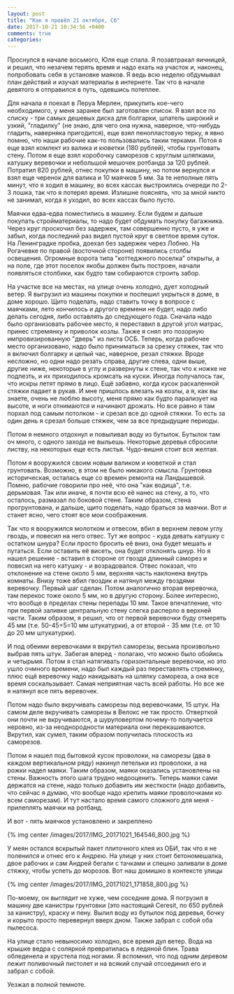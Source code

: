 ```yaml
---
layout: post
title: "Как я провёл 21 октября, Сб"
date: 2017-10-21 10:34:56 +0400
comments: true
categories: 
---
```

Проснулся в начале восьмого, Юля еще спала. Я позавтракал яичницей, и решил, что незачем терять время и надо ехать на участок и, наконец, попробовать себя в установке маяков. Я ведь всю неделю обдумывал план действий и изучал материалы в интернете. Так что в начале девятого я отправился в путь, одевшись потеплее. 

Для начала я поехал в Леруа Мерлен, прикупить кое-чего необходимого, у меня заранее был заготовлен список. Я взял все по списку - три самых дешевых диска для болгарки, шпатель широкий и узкий, "гладилку" (не знаю, для чего она нужна, наверное, что-нибудь гладить, наверняка пригодится), еще взял пенопластовую терку, я явно помню, что наши рабочие как-то пользовались такии терками. Потоя я еще взял комлект из валика и кюветки (180 рублей), чтобы грунтовать стену. Потом я еще взял коробочку саморезов с круглым шляпками, катушку веревочки и небольшой мешочек ротбанда за 120 рублей. Потратил 820 рублей, отнес покупки в машину, но потом вернулся и взял еще черенок для валика и 10 маячков 5 мм. За те неполные пять минут, что я ходил в машину, во всех кассах выстроились очереди по 2-3 лошка, так что я потерял время. Излишне пояснять, что за мной никто не занимал, когда я уходил, во всех кассах было пусто.

Маячки едва-едва поместились в машину. Если будем и дальше покупать стройматериалы, то надо будет обдумать покупку багажника. Через круг проскочил без задержек, там совершенно пусто, я уже и забыл, когда последний раз видел пустой круг в светлое время суток. На Ленинградке пробка, доехал без задержек через Лобню. На Рогачевке по правой (восточной стороне) появились столбы освещения. Огромные ворота типа "коттеджного поселка" открыты, а на поле, где этот поселок якобы должен быть построен, начали появляться столбики, как будто там собираются строить забор.

На участке все на местах, на улице очень холодно, дует холодный ветер. Я выгрузил из машины покупки и поспешил укрыться в доме, в доме хорошо. Щито поделать, надо ставить точку в вопросе с маячками, лето кончилось и другого времени не будет, надо либо делать сегодня, либо оставлять до следующего года. Сначала надо было организовать рабочее место, я переставил в другой угол матрас, принес стремянку и приволок козлы. Также я снял это позорную импровизированную "дверь" из листа ОСБ. Теперь, когда рабочее место организовано, надо было приниматься за срезку стяжек, так что я включил болгарку и целый час, наверное, резал стяжки. Вроде несложно, но одни надо резать справа, другие слева, одни выше, другие ниже, некоторые в углу и развернуты к стене, так что к ножке не подлезть, и их приходилось кромсать на куски. Иногда получалось так, что искры летят прямо в лицо. Ещё забавно, когда кусок раскаленной стяжки падает в рукав. И мне пришлось влезать на козлы, а я, как вы знаете, очень не люблю высоту, меня прямо как будто парализует на высоте, и ноги отнимаются и начинают дрожать. Но все равно я там порхал под самым потолком - и срезал все до одной стяжки. То есть за один день я срезал больше стяжек, чем за все предыдущие периоды.

Потом я немного отдохнул и повыливал воду из бутылок. Бутылок там оч много, с одного захода не выльешь. Некоторые деревья сбросили листву, на некоторых еще есть листья. Чудо-вишня стоит вся желтая.

Потом я вооружился своим новым валиком и кюветкой и стал грунтовать. Возможно, в этом не было никакого смысла. Грунтовка историческая, осталась еще со времен ремонта на Ландышевой. Помню, рабочие говорили про неё, что она "как водица", т.е. дерьмовая. Так или иначе, я почти всю её нанес на стену, а то, что осталось, размазал по боковой стене. Таким образом, стена прогрунтована, и дальше, щито поделать, надо браться за маячки. Вот и станет ясно, чего стоят все мои соображения.

Так что я вооружился молотком и отвесом, вбил в верхнем левом углу гвоздь, и повесил на него отвес. Тут же вопрос - куда девать катушку с остатком шнура? Если просто бросить её вниз, она будет мешать и путаться. Если оставить её висеть, она будет отклонять шнур. Но я нашел решение - вставил в стороне от гвоздя длинный саморез и повесил на него катушку - и возрадовался. Отвес показал, что отклонение на стене около 5 мм, верхняя часть наклонена внутрь комнаты. Внизу тоже вбил гвоздик и натянул между гвоздями веревочку. Первый шаг сделан. Потом аналогично вторая веревочка, там перекос тоже около 5 мм, но в другую сторону. Более интересно, что вообще в пределах стены перепады 10 мм. Такое впечатление, что при первой заливке центральную стену слегка расперло в верхней части. Таким образом, я решил, что от первой веревочки буду отмерять 45 мм (т.е. 50-45+5=10 мм штукатурки), а от второй - 35 мм (т.е. от 10 до 20 мм штукатурки).

И под обеими веревочками я вкрутил саморезы, весьма произвольно выбрав пять штук. Забегая вперед - полагаю, что можно было обойись и четырьмя. Потом я стал натягивать горизонтальные веревочки, но это ушло очмного времени, надо был каждый раз переставлять стремянку, плюс ещё веревочку надо накидывать на шляпку самореза, а она все время соскальзывает. Самая неприятная часть всей работы. Но все же я натянул все пять веревочек.

Потом надо было вкручивать саморезы под веревочками, 15 штук. На самом деле вкручивать саморезы в Велокс не так просто. Отверткой они почти не вкручиваются, а шуруповертом почему-то получается неровно, из-за неоднородности материала они перекашиваются. Вкрутил, как сумел, таким образом получилась плоскость из саморезов.

Потом я нашел под бытовкой кусок проволоки, на саморезы (два в каждом вертикальном ряду) накинул петельки из проволоки, а на рожки надел маяки. Таким образом, маяки оказались установлены на стены. Важность этого шага трудно недооценить. Теперь маяки сами держатся на стене, надо только добавить им жесткости (надо добавить, что сейчас я думаю, что вообще надо крепить маяки проволочками ко всем саморезам). И тут настало время самого сложного для меня - прилеплять маячки на ротбанд.



И вот - пять маячков установлено и закреплено

{% img center /images/2017/IMG_20171021_164546_800.jpg %}

У меян остался вскрытый пакет плиточного клея из ОБИ, так что я не поленился и отнес его к Андрею.  На улице у них стоит бетономешалка, двое рабочих и сам Андрей бегали с тачками и спешно заливали в доме стяжку, чтобы успеть до морозов. Вот наш домишко в контексте улицы

{% img center /images/2017/IMG_20171021_171858_800.jpg %}

По-моему, он выглядит не хуже, чем соседние дома. Я погрузил в машину две канистры грунтовки (это настоящий Ceresit, по 650 рублей за канистру), краску и пену. Вылил воду из бутылок под деревья, бочку и корыто просто перевернул вверх дном. Также забрал с собой оба пылесоса.

На улице стало невыносимо холодно, все время дул ветер. Вода на крышке ведра с соляркой превратилась в ледяной блин. Трава обледенела и хрустела под ногами. Я вспомнил, что под одним деревом лежит поливочный пистолет и на всякий случай отсоединил его и забрал с собой. 


Уезжал в полной темноте.